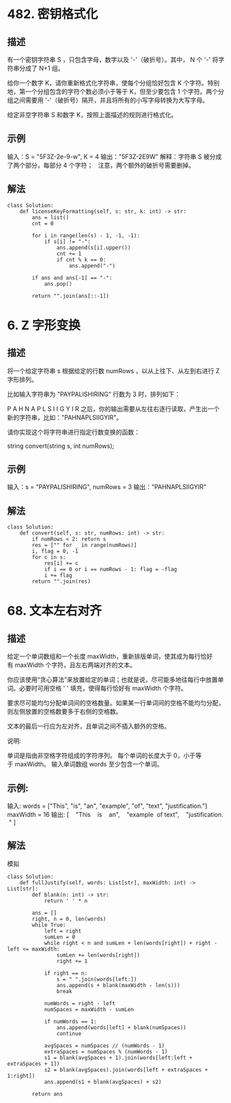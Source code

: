 # 482. 密钥格式化
## 描述
有一个密钥字符串 S ，只包含字母，数字以及 '-'（破折号）。其中， N 个 '-' 将字符串分成了 N+1 组。

给你一个数字 K，请你重新格式化字符串，使每个分组恰好包含 K 个字符。特别地，第一个分组包含的字符个数必须小于等于 K，但至少要包含 1 个字符。两个分组之间需要用 '-'（破折号）隔开，并且将所有的小写字母转换为大写字母。

给定非空字符串 S 和数字 K，按照上面描述的规则进行格式化。

## 示例
输入：S = "5F3Z-2e-9-w", K = 4
输出："5F3Z-2E9W"
解释：字符串 S 被分成了两个部分，每部分 4 个字符；
     注意，两个额外的破折号需要删掉。

## 解法
```python3
class Solution:
    def licenseKeyFormatting(self, s: str, k: int) -> str:
        ans = list()
        cnt = 0

        for i in range(len(s) - 1, -1, -1):
            if s[i] != "-":
                ans.append(s[i].upper())
                cnt += 1
                if cnt % k == 0:
                    ans.append("-")
        
        if ans and ans[-1] == "-":
            ans.pop()
        
        return "".join(ans[::-1])
```

# 6. Z 字形变换
## 描述
将一个给定字符串 s 根据给定的行数 numRows ，以从上往下、从左到右进行 Z 字形排列。

比如输入字符串为 "PAYPALISHIRING" 行数为 3 时，排列如下：

P   A   H   N
A P L S I I G
Y   I   R
之后，你的输出需要从左往右逐行读取，产生出一个新的字符串，比如："PAHNAPLSIIGYIR"。

请你实现这个将字符串进行指定行数变换的函数：

string convert(string s, int numRows);

## 示例
输入：s = "PAYPALISHIRING", numRows = 3
输出："PAHNAPLSIIGYIR"

## 解法
```python3
class Solution:
    def convert(self, s: str, numRows: int) -> str:
        if numRows < 2: return s
        res = ["" for _ in range(numRows)]
        i, flag = 0, -1
        for c in s:
            res[i] += c
            if i == 0 or i == numRows - 1: flag = -flag
            i += flag
        return "".join(res)
```

# 68. 文本左右对齐
## 描述
给定一个单词数组和一个长度 maxWidth，重新排版单词，使其成为每行恰好有 maxWidth 个字符，且左右两端对齐的文本。

你应该使用“贪心算法”来放置给定的单词；也就是说，尽可能多地往每行中放置单词。必要时可用空格 ' ' 填充，使得每行恰好有 maxWidth 个字符。

要求尽可能均匀分配单词间的空格数量。如果某一行单词间的空格不能均匀分配，则左侧放置的空格数要多于右侧的空格数。

文本的最后一行应为左对齐，且单词之间不插入额外的空格。

说明:

单词是指由非空格字符组成的字符序列。
每个单词的长度大于 0，小于等于 maxWidth。
输入单词数组 words 至少包含一个单词。

## 示例:

输入:
words = ["This", "is", "an", "example", "of", "text", "justification."]
maxWidth = 16
输出:
[
   "This    is    an",
   "example  of text",
   "justification.  "
]

## 解法
模拟
```python3
class Solution:
    def fullJustify(self, words: List[str], maxWidth: int) -> List[str]:
        def blank(n: int) -> str:
            return ' ' * n

        ans = []
        right, n = 0, len(words)
        while True:
            left = right
            sumLen = 0
            while right < n and sumLen + len(words[right]) + right - left <= maxWidth:
                sumLen += len(words[right])
                right += 1

            if right == n:
                s = " ".join(words[left:])
                ans.append(s + blank(maxWidth - len(s)))
                break

            numWords = right - left
            numSpaces = maxWidth - sumLen

            if numWords == 1:
                ans.append(words[left] + blank(numSpaces))
                continue

            avgSpaces = numSpaces // (numWords - 1)
            extraSpaces = numSpaces % (numWords - 1)
            s1 = blank(avgSpaces + 1).join(words[left:left + extraSpaces + 1])
            s2 = blank(avgSpaces).join(words[left + extraSpaces + 1:right])
            ans.append(s1 + blank(avgSpaces) + s2)

        return ans
```